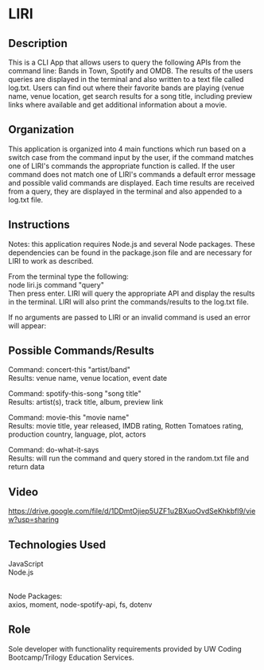 # LIRI

## Description
This is a CLI App that allows users to query the following APIs from the command line: Bands in Town, Spotify and OMDB. The results of the users queries are displayed in the terminal and also written to a text file called log.txt. Users can find out where their favorite bands are playing (venue name, venue location, get search results for a song title, including preview links where available and get additional information about a movie.

## Organization
This application is organized into 4 main functions which run based on a switch case from the command input by the user, if the command matches one of LIRI's commands the appropriate function is called. If the user command does not match one of LIRI's commands a default error message and possible valid commands are displayed. Each time results are received from a query, they are displayed in the terminal and also appended to a log.txt file.

## Instructions
Notes: this application requires Node.js and several Node packages. These dependencies can be found in the package.json file and are necessary for LIRI to work as described.

From the terminal type the following: 
<br/>node liri.js command "query" 
<br/>Then press enter. LIRI will query the appropriate API and display the results in the terminal. LIRI will also print the commands/results to the log.txt file. 

If no arguments are passed to LIRI or an invalid command is used an error will appear: 


## Possible Commands/Results 
Command: concert-this "artist/band"
<br/>Results: venue name, venue location, event date

Command: spotify-this-song "song title"
<br/>Results: artist(s), track title, album, preview link

Command: movie-this "movie name"
<br/>Results: movie title, year released, IMDB rating, Rotten Tomatoes rating, production country, language, plot, actors

Command: do-what-it-says
<br/>Results: will run the command and query stored in the random.txt file and return data

## Video
https://drive.google.com/file/d/1DDmtOjiep5UZF1u2BXuoOvdSeKhkbfl9/view?usp=sharing

## Technologies Used
JavaScript
<br/>Node.js

<br/>Node Packages: 
<br/>axios, moment, node-spotify-api, fs, dotenv

## Role 
Sole developer with functionality requirements provided by UW Coding Bootcamp/Trilogy Education Services.
